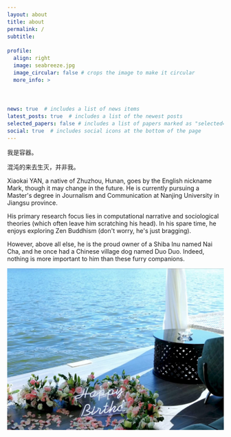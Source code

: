 ```yaml
---
layout: about
title: about
permalink: /
subtitle: 

profile:
  align: right
  image: seabreeze.jpg
  image_circular: false # crops the image to make it circular
  more_info: >
    
    

news: true  # includes a list of news items
latest_posts: true  # includes a list of the newest posts
selected_papers: false # includes a list of papers marked as "selected={true}"
social: true  # includes social icons at the bottom of the page
---
```


<p>我是容器。</p>
<p>混沌的来去生灭，并非我。</p>

Xiaokai YAN, a native of Zhuzhou, Hunan, goes by the English nickname Mark, though it may change in the future. He is currently pursuing a Master's degree in Journalism and Communication at Nanjing University in Jiangsu province.

His primary research focus lies in computational narrative and sociological theories (which often leave him scratching his head). In his spare time, he enjoys exploring Zen Buddhism (don't worry, he's just bragging). 

However, above all else, he is the proud owner of a Shiba Inu named Nai Cha, and he once had a Chinese village dog named Duo Duo. Indeed, nothing is more important to him than these furry companions.

<img src="/assets/img/erhai.jpg" align = "middle" width ="800px">
